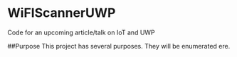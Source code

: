 # WiFIScannerUWP
Code for an upcoming article/talk on IoT and UWP

##Purpose
This project has several purposes. They will be enumerated ere.
